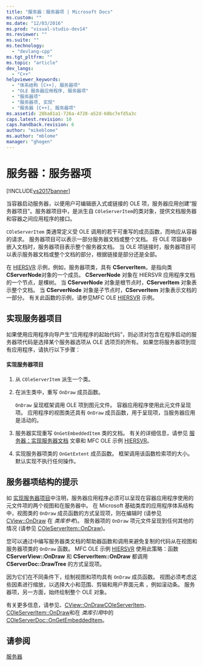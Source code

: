 ```yaml
---
title: "服务器：服务器项 | Microsoft Docs"
ms.custom: ""
ms.date: "12/03/2016"
ms.prod: "visual-studio-dev14"
ms.reviewer: ""
ms.suite: ""
ms.technology: 
  - "devlang-cpp"
ms.tgt_pltfrm: ""
ms.topic: "article"
dev_langs: 
  - "C++"
helpviewer_keywords: 
  - "体系结构 [C++], 服务器项"
  - "OLE 服务器应用程序, 服务器项"
  - "服务器项"
  - "服务器项, 实现"
  - "服务器 [C++], 服务器项"
ms.assetid: 28ba81a1-726a-4728-a52d-68bc7efd5a3c
caps.latest.revision: 10
caps.handback.revision: 6
author: "mikeblome"
ms.author: "mblome"
manager: "ghogen"
---
```

# 服务器：服务器项
[!INCLUDE[vs2017banner](../assembler/inline/includes/vs2017banner.md)]

当容器启动服务器，以便用户可编辑嵌入式或链接的 OLE 项，服务器应用创建“服务器项目”。服务器项目中，是派生自 `COleServerItem`的类对象，提供文档服务器和容器之间应用程序的接口。  
  
 `COleServerItem` 类通常定义受 OLE 调用的若干可重写的成员函数，而响应从容器的请求。  服务器项目可以表示一部分服务器文档或整个文档。  将 OLE 项容器中嵌入文档时，服务器项目表示整个服务器文档。  当 OLE 项链接时，服务器项目可以表示服务器文档或整个文档的部分，根据链接是部分还是全部。  
  
 在 [HIERSVR](../top/visual-cpp-samples.md) 示例，例如，服务器项类，具有 **CServerItem**，是指向类 **CServerNode**对象的一个成员。  **CServerNode** 对象在 HIERSVR 应用程序文档的一个节点，是棵树。  当 **CServerNode** 对象是根节点时，**CServerItem** 对象表示整个文档。  当 **CServerNode** 对象是子节点时，**CServerItem** 对象表示文档的一部分。  有关此函数的示例，请参见MFC OLE [HIERSVR](../top/visual-cpp-samples.md) 示例。  
  
##  <a name="_core_implementing_server_items"></a> 实现服务器项目  
 如果使用应用程序向导产生“应用程序的起始代码”，则必须对包含在程序启动的服务器项代码是选择某个服务器选项从 OLE 选项页的所有。  如果您将服务器项到现有应用程序，请执行以下步骤：  
  
#### 实现服务器项目  
  
1.  从 `COleServerItem` 派生一个类。  
  
2.  在派生类中，重写 `OnDraw` 成员函数。  
  
     `OnDraw` 呈现框架调用 OLE 项到图元文件。  容器应用程序使用此元文件呈现项。  应用程序的视图类还具有 `OnDraw` 成员函数，用于呈现项，当服务器应用是活动的。  
  
3.  服务器实现重写 `OnGetEmbeddedItem` 类的文档。  有关的详细信息，请参见 [服务器：实现服务器文档](../mfc/servers-implementing-server-documents.md) 文章和 MFC OLE 示例 [HIERSVR](../top/visual-cpp-samples.md)。  
  
4.  实现服务器项类的 `OnGetExtent` 成员函数。  框架调用该函数检索项的大小。  默认实现不执行任何操作。  
  
##  <a name="_core_a_tip_for_server.2d.item_architecture"></a> 服务器项结构的提示  
 如 [实现服务器项目](#_core_implementing_server_items)中注明，服务器应用程序必须可以呈现在容器应用程序使用的元文件项的两个视图和在服务器中。  在 Microsoft 基础类库的应用程序体系结构中，视图类的 `OnDraw` 成员函数的方式呈现项，则在编辑时 \(请参见 [CView::OnDraw](../Topic/CView::OnDraw.md) 在 *类库参考*\)。  服务器项的 `OnDraw` 项元文件呈现到任何其他的情况 \(请参见 [COleServerItem::OnDraw](../Topic/COleServerItem::OnDraw.md)\)。  
  
 您可以通过中编写服务器类文档的帮助器函数和调用来避免复制的代码从在视图和服务器项类的 `OnDraw` 函数。  MFC OLE 示例 [HIERSVR](../top/visual-cpp-samples.md) 使用此策略：函数 **CServerView::OnDraw** 和 **CServerItem::OnDraw** 都调用 **CServerDoc::DrawTree** 的方式呈现项。  
  
 因为它们在不同条件下，绘制视图和项均具有 `OnDraw` 成员函数。  视图必须考虑这些因素进行缩放，以选择大小和范围、剪辑和用户界面元素 ，例如滚动条。  服务器项，另一方面，始终绘制整个 OLE 对象。  
  
 有关更多信息，请参见、[CView::OnDraw](../Topic/CView::OnDraw.md)[COleServerItem](../mfc/reference/coleserveritem-class.md)、[COleServerItem::OnDraw](../Topic/COleServerItem::OnDraw.md)和在  *类库引用*中的[COleServerDoc::OnGetEmbeddedItem](../Topic/COleServerDoc::OnGetEmbeddedItem.md)。  
  
## 请参阅  
 [服务器](../mfc/servers.md)